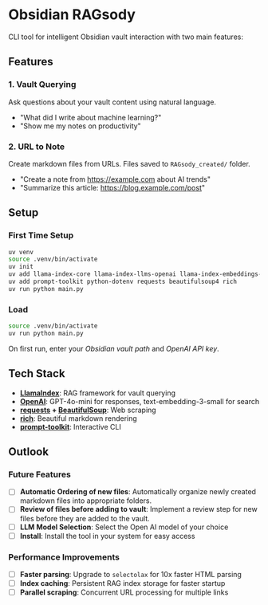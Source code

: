 # Obsidian RAGsody

CLI tool for intelligent Obsidian vault interaction with two main features:

## Features

### 1. Vault Querying
Ask questions about your vault content using natural language.
- "What did I write about machine learning?"
- "Show me my notes on productivity"

### 2. URL to Note
Create markdown files from URLs. Files saved to `RAGsody_created/` folder.
- "Create a note from https://example.com about AI trends"
- "Summarize this article: https://blog.example.com/post"

## Setup

### First Time Setup

```bash
uv venv
source .venv/bin/activate
uv init
uv add llama-index-core llama-index-llms-openai llama-index-embeddings-openai
uv add prompt-toolkit python-dotenv requests beautifulsoup4 rich
uv run python main.py
```

### Load

```bash
source .venv/bin/activate
uv run python main.py
```

On first run, enter your *Obsidian vault path* and *OpenAI API key*.

## Tech Stack

- **[LlamaIndex](https://github.com/run-llama/llama_index)**: RAG framework for vault querying
- **[OpenAI](https://github.com/openai/openai-python)**: GPT-4o-mini for responses, text-embedding-3-small for search
- **[requests](https://github.com/psf/requests) + [BeautifulSoup](https://pypi.org/project/beautifulsoup4/)**: Web scraping
- **[rich](https://github.com/Textualize/rich)**: Beautiful markdown rendering
- **[prompt-toolkit](https://github.com/prompt-toolkit/python-prompt-toolkit)**: Interactive CLI

## Outlook

### Future Features
- [ ] **Automatic Ordering of new files**: Automatically organize newly created markdown files into appropriate folders.
- [ ] **Review of files before adding to vault**: Implement a review step for new files before they are added to the vault.
- [ ] **LLM Model Selection**: Select the Open AI model of your choice
- [ ] **Install**: Install the tool in your system for easy access

### Performance Improvements
- [ ] **Faster parsing**: Upgrade to `selectolax` for 10x faster HTML parsing
- [ ] **Index caching**: Persistent RAG index storage for faster startup
- [ ] **Parallel scraping**: Concurrent URL processing for multiple links